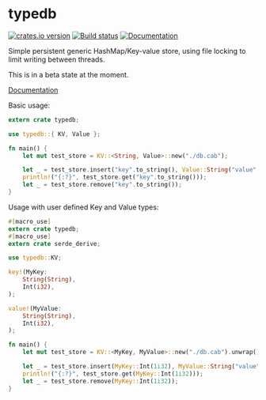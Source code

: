 typedb
========
[![crates.io version](https://img.shields.io/crates/v/typedb.svg)](https://crates.io/crates/typedb)
[![Build status](https://travis-ci.org/mount-tech/typedb.svg?branch=master)](https://travis-ci.org/mount-tech/typedb)
[![Documentation](https://docs.rs/typedb/badge.svg)](https://docs.rs/typedb)

Simple persistent generic HashMap/Key-value store, using file locking to limit writing between threads.

This is in a beta state at the moment.

[Documentation](https://docs.rs/typedb)

Basic usage:
```rust
extern crate typedb;

use typedb::{ KV, Value };

fn main() {
    let mut test_store = KV::<String, Value>::new("./db.cab");

    let _ = test_store.insert("key".to_string(), Value::String("value".to_string()));
    println!("{:?}", test_store.get("key".to_string()));
    let _ = test_store.remove("key".to_string());
}
```

Usage with user defined Key and Value types:
```rust
#[macro_use]
extern crate typedb;
#[macro_use]
extern crate serde_derive;

use typedb::KV;

key!(MyKey:
    String(String),
    Int(i32),
);

value!(MyValue:
    String(String),
    Int(i32),
);

fn main() {
    let mut test_store = KV::<MyKey, MyValue>::new("./db.cab").unwrap();

    let _ = test_store.insert(MyKey::Int(1i32), MyValue::String("value".to_string()));
    println!("{:?}", test_store.get(MyKey::Int(1i32)));
    let _ = test_store.remove(MyKey::Int(1i32));
}
```
